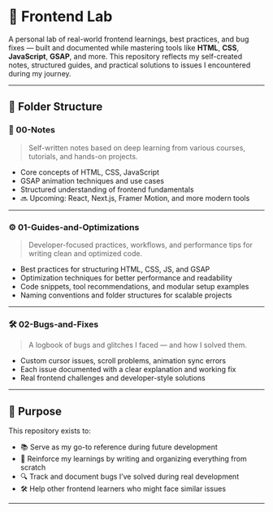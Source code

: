 # 🧪 Frontend Lab

A personal lab of real-world frontend learnings, best practices, and bug fixes — built and documented while mastering tools like **HTML**, **CSS**, **JavaScript**, **GSAP**, and more. This repository reflects my self-created notes, structured guides, and practical solutions to issues I encountered during my journey.

---

## 📁 Folder Structure

### 📘 00-Notes

> Self-written notes based on deep learning from various courses, tutorials, and hands-on projects.

- Core concepts of HTML, CSS, JavaScript
- GSAP animation techniques and use cases
- Structured understanding of frontend fundamentals
- 🔜 Upcoming: React, Next.js, Framer Motion, and more modern tools

---

### ⚙️ 01-Guides-and-Optimizations

> Developer-focused practices, workflows, and performance tips for writing clean and optimized code.

- Best practices for structuring HTML, CSS, JS, and GSAP
- Optimization techniques for better performance and readability
- Code snippets, tool recommendations, and modular setup examples
- Naming conventions and folder structures for scalable projects

---

### 🛠️ 02-Bugs-and-Fixes

> A logbook of bugs and glitches I faced — and how I solved them.

- Custom cursor issues, scroll problems, animation sync errors
- Each issue documented with a clear explanation and working fix
- Real frontend challenges and developer-style solutions

---

## 🎯 Purpose

This repository exists to:

- 📚 Serve as my go-to reference during future development
- 🧠 Reinforce my learnings by writing and organizing everything from scratch
- 🔍 Track and document bugs I’ve solved during real development
- 🛠 Help other frontend learners who might face similar issues

---


